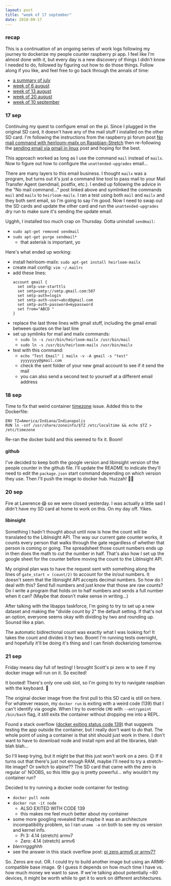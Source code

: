 ```yaml
---
layout: post
title: "week of 17 september"
date: 2018-09-17
---
```


### recap

This is a continuation of an ongoing series of work logs following my journey to dockerize my people counter raspberry pi app. I feel like I'm almost done with it, but every day is a new discovery of things I didn't know I needed to do, followed by figuring out how to do those things. Follow along if you like, and feel free to go back through the annals of time:
- [a summary of july](http://carylwyatt.github.io/blog/2018/08/03/work-log-jul-30)
- [week of 6 august](http://carylwyatt.github.io/blog/2018/08/06/week-of-6-august)
- [week of 13 august](http://carylwyatt.github.io/blog/2018/08/13/week-of-13-august)
- [week of 20 august](http://carylwyatt.github.io/blog/2018/08/20/week-of-20-august)
- [week of 10 september](http://carylwyatt.github.io/blog/2018/09/10/week-of-10-sep)

### 17 sep

Continuing my quest to configure email on the pi. Since I plugged in the original SD card, it doesn't have any of the mail stuff I installed on the other SD card. I'm following the instructions from the raspberry pi forum post [No mail command with heirloom-mailx on Raspbian-Stretch](https://www.raspberrypi.org/forums/viewtopic.php?t=205603) then re-following the [sending email via gmail in linux](http://thelinuxtips.com/2011/09/19/sending-email-via-gmail-in-linux/) post and hoping for the best.

This approach worked as long as I use the command `mail` instead of `mailx`. Now to figure out how to configure the `unattended-upgrades` email...

There are many layers to this email business. I thought `mailx` was a program, but turns out it's just a command line tool to pass mail to your Mail Transfer Agent (sendmail, postfix, etc.). I ended up following the advice in the "No mail command..." post linked above and symlinked the commands `mail` and `mailx` to `heirloom-mailx`. I ran a test using both `mail` and `mailx` and they both sent email, so I'm going to say I'm good. Now I need to swap out the SD cards and update the other card and run the `unattended-upgrades` dry run to make sure it's sending the update email.

Ugghh, I installed too much crap on Thursday. Gotta uninstall `sendmail`:
- `sudo apt-get removed sendmail`
- `sudo apt-get purge sendmail*`
  - that asterisk is important, yo

Here's what ended up working:
- install heirloom-mailx: `sudo apt-get install heirloom-mailx`
- create mail config: `vim ~/.mailrc`
- add these lines:
  ```
  account gmail {
    set smtp-use-starttls
    set smtp=smtp://smtp.gmail.com:587
    set smtp-auth=login
    set smtp-auth-user=abcd@gmail.com
    set smtp-auth-password=mypassword
    set from="ABCD "
  }
  ```
- replace the last three lines with gmail stuff, including the gmail email between quotes on the last line
- set up symlinks for mail and mailx commands:
  - `sudo ln -s /usr/bin/heirloom-mailx /usr/bin/mail`
  - `sudo ln -s /usr/bin/heirloom-mailx /usr/bin/mailx`
- test with this command:
  - `echo "Test Email" | mailx -v -A gmail -s "test" yyyyyyyy@gmail.com`
  - check the sent folder of your new gmail account to see if it send the mail
  - you can also send a second test to yourself at a different email address

### 18 sep

Time to fix that weird container [timezone](https://serverfault.com/questions/683605/docker-container-time-timezone-will-not-reflect-changes) issue. Added this to the Dockerfile:

  ```
  ENV TZ=America/Indiana/Indianapolis
  RUN ln -snf /usr/share/zoneinfo/$TZ /etc/localtime && echo $TZ > /etc/timezone
  ```

Re-ran the docker build and this seemed to fix it. Boom! 

#### github

I've decided to keep both the google version and libinsight version of the people counter in the github file. I'll update the README to indicate they'll need to edit the `package.json` start command depending on which version they use. Then I'll push the image to docker hub. Huzzah! :tada::tada:

### 20 sep

Fire at Lawrence :scream: so we were closed yesterday. I was actually a little sad I didn't have my SD card at home to work on this. On my day off. Yikes.

#### libinsight

Something I hadn't thought about until now is how the count will be translated to the LibInsight API. The way our current gate counter works, it counts every person that walks through the gate regardless of whether that person is coming or going. The spreadsheet those count numbers ends up in then does the math to cut the number in half. That's also how I set up the google sheet for the counter before moving the count to the LibInsight API. 

My original plan was to have the request sent with something along the lines of `gate_start = (count/2)` to account for the in/out numbers. It doesn't seem that the libinsight API accepts decimal numbers. So how do I deal with this? Send full numbers and just know that those are raw counts? Do I write a program that holds on to half numbers and sends a full number when it can? (Maybe that doesn't make sense in writing...) 

After talking with the libapps taskforce, I'm going to try to set up a new dataset and making the "divide count by 2" the default setting. If that's not an option, everyone seems okay with dividing by two and rounding up. Sounsd like a plan. 

The automatic bidirectional count was exactly what I was looking for! It takes the count and divides it by two. Boom! I'm running tests overnight, and hopefully it'll be doing it's thing and I can finish dockerizing tomorrow. 

### 21 sep

Friday means day full of testing! I brought Scott's pi zero w to see if my docker image will run on it. So excited!

It booted! There's only one usb slot, so I'm going to try to navigate raspbian with the keyboard. :grimacing:

The original docker image from the first pull to this SD card is still on here. For whatever reason, my `docker run` is exiting with a weird code (139) that I can't identify via google. When I try to override `CMD` with `--entrypoint /bin/bash` flag, it still exits the container without dropping me into a REPL. 

Found a stack overflow ([docker exiting status code 139](https://stackoverflow.com/questions/46724237/docker-exiting-with-status-code-139)) that suggests testing the app outside the container, but I really don't want to *do* that. The whole point of using a container is that shit should just work in there. I don't want to have to download node and install npm and all the libraries, blah blah blah... 

So I'll keep trying, but it might be that this just won't work on a zero. :neutral_face: If it turns out that there's just not enough RAM, maybe I'll need to try a stretch-lite image? Or switch to alpine?? The SD card that came with the zero is regular ol' NOOBS, so this little guy is pretty powerful... why wouldn't my container run?

Decided to try running a docker node container for testing:
  - `docker pull node`
  - `docker run -it node`
    - ALSO EXITED WITH CODE 139
    - this makes me feel much better about my container
  - some more googling revealed that maybe it was an architecture incompatibility problem, so I ran `uname -a` on both to see my os version and kernel info.
    - Pi 3: 4.14 (stretch) armv7
    - Zero: 4.14 (stretch) armv6
  - *blerrrrggghhh*
  - see the answer in this stack overflow post: [pi zero armv6 or armv7?](https://raspberrypi.stackexchange.com/questions/83374/raspberry-pi-zero-w-is-armv6-or-armv7)

So. Zeros are out. OR. I could try to build another image but using an ARM6-compatible base image. :cold_sweat: I guess it depends on how much time I have vs. how much money we want to save. If we're talking about potentially ~80 devices, it might be worth while to get it to work on different architectures. 
